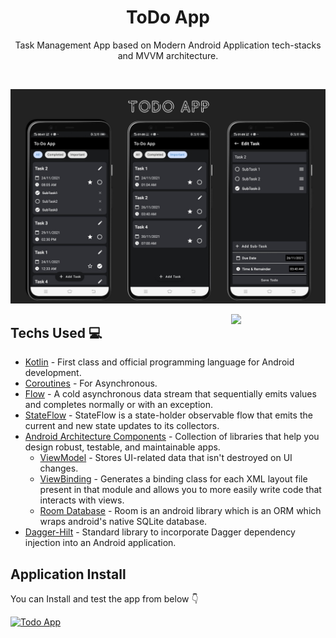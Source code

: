 <h1 align="center">ToDo App</h1>
  
<p align="center">  
Task Management App based on Modern Android Application tech-stacks and MVVM architecture.
<br>
</p>
<br>

<p align="center">
<img src="https://github.com/kanisha-1971/To-do-list-app/blob/main/143182039-50aeacc2-b162-4027-9d6f-fa6728a4ed0e.png" width=700>
</p>

<img src="https://github.com/kanisha-1971/To-do-list-app/blob/main/143182201-a9179797-359a-4f7f-880c-7fe8082a9f0c%20(1).gif" align="right" width="30%"/>

## Techs Used 💻
- [Kotlin](https://kotlinlang.org/) - First class and official programming language for Android development.
- [Coroutines](https://kotlinlang.org/docs/coroutines-overview.html) - For Asynchronous.
- [Flow](https://kotlin.github.io/kotlinx.coroutines/kotlinx-coroutines-core/kotlinx.coroutines.flow/-flow/) - A cold asynchronous data stream that sequentially emits values and completes normally or with an exception.
- [StateFlow](https://developer.android.com/kotlin/flow/stateflow-and-sharedflow) - StateFlow is a state-holder observable flow that emits the current and new state updates to its collectors.
- [Android Architecture Components](https://developer.android.com/topic/architecture) - Collection of libraries that help you design robust, testable, and maintainable apps.
  - [ViewModel](https://developer.android.com/topic/libraries/architecture/viewmodel) - Stores UI-related data that isn't destroyed on UI changes.
  - [ViewBinding](https://developer.android.com/topic/libraries/view-binding) - Generates a binding class for each XML layout file present in that module and allows you to more easily write code that interacts with views.
  - [Room Database](https://developer.android.com/training/data-storage/room) - Room is an android library which is an ORM which wraps android's native SQLite database.
- [Dagger-Hilt](https://dagger.dev/hilt/) - Standard library to incorporate Dagger dependency injection into an Android application.


## Application Install
You can Install and test the app from below 👇

[![Todo App](https://img.shields.io/badge/ToDo_App-APK-silver.svg?style=for-the-badge&logo=android)]()
